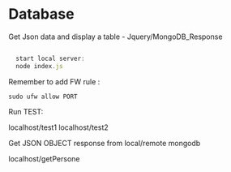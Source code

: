# Database
Get Json data and display a table - Jquery/MongoDB_Response

```js

  start local server:
  node index.js

```

Remember to add FW rule :

    sudo ufw allow PORT
    
    
Run TEST:

  localhost/test1
  localhost/test2
  
Get JSON OBJECT response from local/remote mongodb 

  localhost/getPersone

